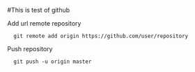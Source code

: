 #This is test of github


Add url remote repository 
```git
  git remote add origin https://github.com/user/repository
```

Push repository
```git
  git push -u origin master
```

